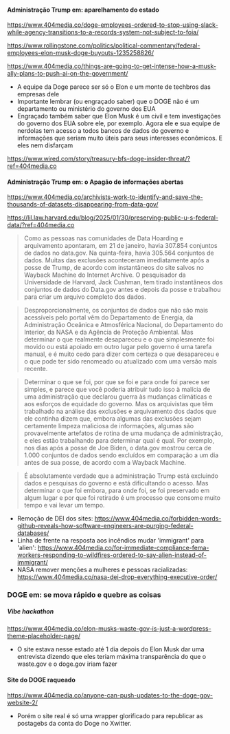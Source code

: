 #### Administração Trump em: aparelhamento do estado

<https://www.404media.co/doge-employees-ordered-to-stop-using-slack-while-agency-transitions-to-a-records-system-not-subject-to-foia/>

<https://www.rollingstone.com/politics/political-commentary/federal-employees-elon-musk-doge-buyouts-1235258826/>

<https://www.404media.co/things-are-going-to-get-intense-how-a-musk-ally-plans-to-push-ai-on-the-government/>

- A equipe da Doge parece ser só o Elon e um monte de techbros das empresas dele
- Importante lembrar (ou engraçado saber) que o DOGE não é um departamento ou ministério do governo dos EUA
- Engraçado também saber que Elon Musk é um civil e tem investigações do governo dos EUA sobre ele, por exemplo. Agora ele e sua equipe de nerdolas tem acesso a todos bancos de dados do governo e informações que seriam muito úteis para seus interesses econômicos. E eles nem disfarçam

<https://www.wired.com/story/treasury-bfs-doge-insider-threat/?ref=404media.co>

#### Administração Trump em: o Apagão de informações abertas

<https://www.404media.co/archivists-work-to-identify-and-save-the-thousands-of-datasets-disappearing-from-data-gov/>

<https://lil.law.harvard.edu/blog/2025/01/30/preserving-public-u-s-federal-data/?ref=404media.co>

> Como as pessoas nas comunidades de Data Hoarding e arquivamento apontaram, em 21 de janeiro, havia 307.854 conjuntos de dados no data.gov. Na quinta-feira, havia 305.564 conjuntos de dados. Muitas das exclusões aconteceram imediatamente após a posse de Trump, de acordo com instantâneos do site salvos no Wayback Machine do Internet Archive. O pesquisador da Universidade de Harvard, Jack Cushman, tem tirado instantâneos dos conjuntos de dados do Data.gov antes e depois da posse e trabalhou para criar um arquivo completo dos dados.

> Desproporcionalmente, os conjuntos de dados que não são mais acessíveis pelo portal vêm do Departamento de Energia, da Administração Oceânica e Atmosférica Nacional, do Departamento do Interior, da NASA e da Agência de Proteção Ambiental. Mas determinar o que realmente desapareceu e o que simplesmente foi movido ou está apoiado em outro lugar pelo governo é uma tarefa manual, e é muito cedo para dizer com certeza o que desapareceu e o que pode ter sido renomeado ou atualizado com uma versão mais recente.

> Determinar o que se foi, por que se foi e para onde foi parece ser simples, e parece que você poderia atribuir tudo isso à malícia de uma administração que declarou guerra às mudanças climáticas e aos esforços de equidade do governo. Mas os arquivistas que têm trabalhado na análise das exclusões e arquivamento dos dados que ele continha dizem que, embora algumas das exclusões sejam certamente limpeza maliciosa de informações, algumas são provavelmente artefatos de rotina de uma mudança de administração, e eles estão trabalhando para determinar qual é qual. Por exemplo, nos dias após a posse de Joe Biden, o data.gov mostrou cerca de 1.000 conjuntos de dados sendo excluídos em comparação a um dia antes de sua posse, de acordo com a Wayback Machine.

> É absolutamente verdade que a administração Trump está excluindo dados e pesquisas do governo e está dificultando o acesso. Mas determinar o que foi embora, para onde foi, se foi preservado em algum lugar e por que foi retirado é um processo que consome muito tempo e vai levar um tempo.

- Remoção de DEI dos sites: <https://www.404media.co/forbidden-words-github-reveals-how-software-engineers-are-purging-federal-databases/>
- Linha de frente na resposta aos incêndios mudar 'immigrant' para 'alien': <https://www.404media.co/for-immediate-compliance-fema-workers-responding-to-wildfires-ordered-to-say-alien-instead-of-immigrant/>
- NASA remover menções a mulheres e pessoas racializadas: <https://www.404media.co/nasa-dei-drop-everything-executive-order/>

### DOGE em: se mova rápido e quebre as coisas

##### Vibe hackathon

<https://www.404media.co/elon-musks-waste-gov-is-just-a-wordpress-theme-placeholder-page/>

- O site estava nesse estado até 1 dia depois do Elon Musk dar uma entrevista dizendo que eles teriam máxima transparência do que o waste.gov e o doge.gov iriam fazer

#### Site do DOGE raqueado

<https://www.404media.co/anyone-can-push-updates-to-the-doge-gov-website-2/>

- Porém o site real é só uma wrapper glorificado para republicar as postagebs da conta do Doge no Xwitter.
